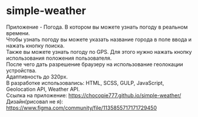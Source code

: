 # simple-weather
Приложение - Погода. В котором вы можете узнать погоду в реальном времени.</br>
Чтобы узнать погоду вы можете указать название города в поле ввода и нажать кнопку поиска.<br/>
Также вы можете узнать погоду по GPS. Для этого нужно нажать кнопку использования положения пользователя.<br/>
После чего дать разрешение браузеру на использование геолокации устройства. <br/>
Адаптивность до 320px.<br/>
В разработке использовались: HTML, SCSS, GULP, JavaScript, Geolocation API, Weather API.</br>
Ссылка на приложение: https://chocopie777.github.io/simple-weather/ <br/>
Дизайн(рисовал не я): https://www.figma.com/community/file/1135855717171729450
